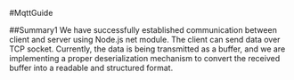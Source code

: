 #MqttGuide 

##Summary1
We have successfully established communication between client and server using Node.js net module. The client can send data over TCP socket.
Currently, the data is being transmitted as a buffer, and we are implementing a proper deserialization mechanism to convert the received buffer 
into a readable and structured format.
